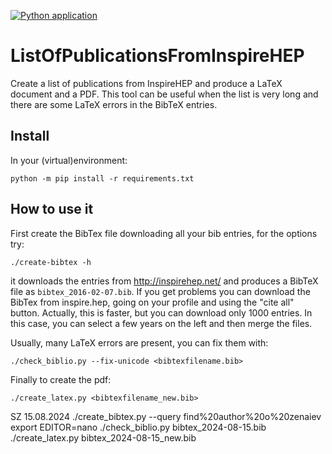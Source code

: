 [![Python application](https://github.com/wiso/ListOfPublicationsFromInspireHEP/actions/workflows/python-app.yml/badge.svg)](https://github.com/wiso/ListOfPublicationsFromInspireHEP/actions/workflows/python-app.yml)
# ListOfPublicationsFromInspireHEP

Create a list of publications from InspireHEP and produce a LaTeX document and a PDF. This tool can be useful when the list is very long and there are some LaTeX errors in the BibTeX entries.

## Install

In your (virtual)environment:

    python -m pip install -r requirements.txt

## How to use it

First create the BibTex file downloading all your bib entries, for the options try:

    ./create-bibtex -h

it downloads the entries from http://inspirehep.net/ and produces a BibTeX file as `bibtex_2016-02-07.bib`. If you get problems you can download the BibTex from inspire.hep, going on your profile and using the "cite all" button. Actually, this is faster, but you can download only 1000 entries. In this case, you can select a few years on the left and then merge the files.

Usually, many LaTeX errors are present, you can fix them with:

    ./check_biblio.py --fix-unicode <bibtexfilename.bib>

Finally to create the pdf:

    ./create_latex.py <bibtexfilename_new.bib>

SZ 15.08.2024
./create_bibtex.py --query find%20author%20o%20zenaiev
export EDITOR=nano
./check_biblio.py bibtex_2024-08-15.bib
./create_latex.py bibtex_2024-08-15_new.bib
